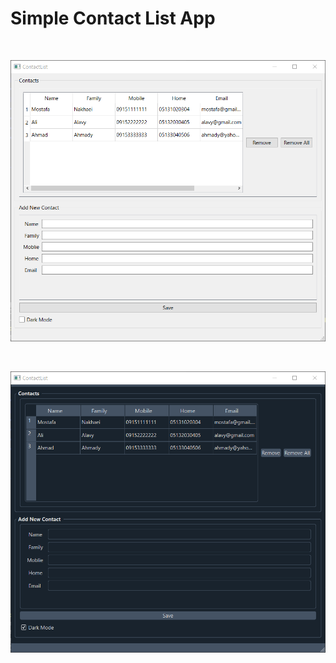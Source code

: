 # Simple Contact List App
  
<br>

<p align="center">
  <img src="img/light.png"  title="Light Mode"  width="600" height="450">
</p>

<br>
<p align="center">
  <img src="img/dark.png"  title="Dark Mode"  width="600" height="450">
  
</p>

